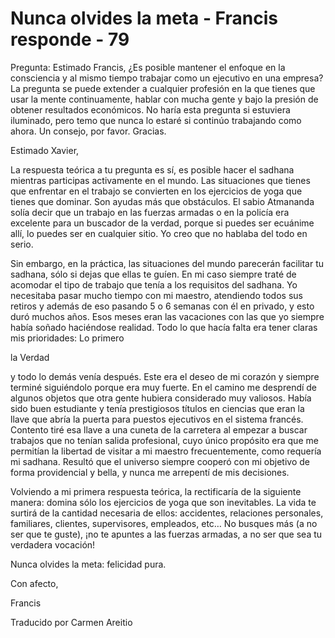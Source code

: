 # Nunca olvides la meta - Francis responde - 79

Pregunta: Estimado Francis, ¿Es posible mantener el enfoque en la consciencia y al mismo tiempo trabajar como un ejecutivo en una empresa? La pregunta se puede extender a cualquier profesión en la que tienes que usar la mente continuamente, hablar con mucha gente y bajo la presión de obtener resultados económicos. No haría esta pregunta si estuviera iluminado, pero temo que nunca lo estaré si continúo trabajando como ahora. Un consejo, por favor. Gracias.

Estimado Xavier,

La respuesta teórica a tu pregunta es sí, es posible hacer el sadhana mientras participas activamente en el mundo. Las situaciones que tienes que enfrentar en el trabajo se convierten en los ejercicios de yoga que tienes que dominar. Son ayudas más que obstáculos. El sabio Atmananda solía decir que un trabajo en las fuerzas armadas o en la policía era excelente para un buscador de la verdad, porque si puedes ser ecuánime allí, lo puedes ser en cualquier sitio. Yo creo que no hablaba del todo en serio.

Sin embargo, en la práctica, las situaciones del mundo parecerán facilitar tu sadhana, sólo si dejas que ellas te guíen. En mi caso siempre traté de acomodar el tipo de trabajo que tenía a los requisitos del sadhana. Yo necesitaba pasar mucho tiempo con mi maestro, atendiendo todos sus retiros y además de eso pasando 5 o 6 semanas con él en privado, y esto duró muchos años. Esos meses eran las vacaciones con las que yo siempre había soñado haciéndose realidad. Todo lo que hacía falta era tener claras mis prioridades: Lo primero

la Verdad

y todo lo demás venía después. Este era el deseo de mi corazón y siempre terminé siguiéndolo porque era muy fuerte. En el camino me desprendí de algunos objetos que otra gente hubiera considerado muy valiosos. Había sido buen estudiante y tenía prestigiosos títulos en ciencias que eran la llave que abría la puerta para puestos ejecutivos en el sistema francés. Contento tiré esa llave a una cuneta de la carretera al empezar a buscar trabajos que no tenían salida profesional, cuyo único propósito era que me permitían la libertad de visitar a mi maestro frecuentemente, como requería mi sadhana. Resultó que el universo siempre cooperó con mi objetivo de forma providencial y bella, y nunca me arrepentí de mis decisiones.

Volviendo a mi primera respuesta teórica, la rectificaría de la siguiente manera: domina sólo los ejercicios de yoga que son inevitables. La vida te surtirá de la cantidad necesaria de ellos: accidentes, relaciones personales, familiares, clientes, supervisores, empleados, etc… No busques más (a no ser que te guste), ¡no te apuntes a las fuerzas armadas, a no ser que sea tu verdadera vocación!

Nunca olvides la meta: felicidad pura.

Con afecto,

Francis

Traducido por Carmen Areitio

